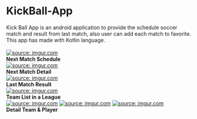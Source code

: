 # KickBall-App
Kick Ball App is an android application to provide the schedule soccer match and result from last match, also user can add each match to favorite. This app has made with Kotlin language.
<br><br>
<a href="https://imgur.com/mSFh3DH"><img src="https://i.imgur.com/mSFh3DH.png" title="source: imgur.com" /></a> <br>
<b>Next Match Schedule</b><br>
<a href="https://imgur.com/mbOxsZn"><img src="https://i.imgur.com/mbOxsZn.png" title="source: imgur.com" /></a><br>
<b>Next Match Detail</b><br>
<a href="https://imgur.com/ej3ORci"><img src="https://i.imgur.com/ej3ORci.png" title="source: imgur.com" /></a><br>
<b>Last Match Result</b><br>
<a href="https://imgur.com/UJwJbGX"><img src="https://i.imgur.com/UJwJbGX.png" title="source: imgur.com" /></a><br>
<b>Team List in a League</b><br>
<a href="https://imgur.com/v4Qe1Cd"><img src="https://i.imgur.com/v4Qe1Cd.png" title="source: imgur.com" /></a>
<a href="https://imgur.com/yIWzr2z"><img src="https://i.imgur.com/yIWzr2z.png" title="source: imgur.com" /></a>
<a href="https://imgur.com/IAkRMnd"><img src="https://i.imgur.com/IAkRMnd.png" title="source: imgur.com" /></a><br>
<b>Detail Team & Player</b>

